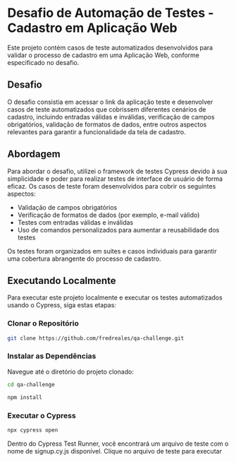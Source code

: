 # Desafio de Automação de Testes - Cadastro em Aplicação Web

Este projeto contém casos de teste automatizados desenvolvidos para validar o processo de cadastro em uma Aplicação Web, conforme especificado no desafio.

## Desafio

O desafio consistia em acessar o link da aplicação teste e desenvolver casos de teste automatizados que cobrissem diferentes cenários de cadastro, incluindo entradas válidas e inválidas, verificação de campos obrigatórios, validação de formatos de dados, entre outros aspectos relevantes para garantir a funcionalidade da tela de cadastro.


## Abordagem

Para abordar o desafio, utilizei o framework de testes Cypress devido à sua simplicidade e poder para realizar testes de interface de usuário de forma eficaz. Os casos de teste foram desenvolvidos para cobrir os seguintes aspectos:

- Validação de campos obrigatórios
- Verificação de formatos de dados (por exemplo, e-mail válido)
- Testes com entradas válidas e inválidas
- Uso de comandos personalizados para aumentar a reusabilidade dos testes

Os testes foram organizados em suites e casos individuais para garantir uma cobertura abrangente do processo de cadastro.

## Executando Localmente

Para executar este projeto localmente e executar os testes automatizados usando o Cypress, siga estas etapas:

### Clonar o Repositório
```bash
git clone https://github.com/fredreales/qa-challenge.git
```
### Instalar as Dependências

Navegue até o diretório do projeto clonado:
```bash
cd qa-challenge
```
```bash
npm install
```
### Executar o Cypress
```bash
npx cypress open
```
Dentro do Cypress Test Runner, você encontrará um arquivo de teste com o nome de signup.cy.js disponível. Clique no arquivo de teste  para executar
